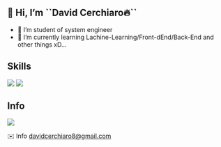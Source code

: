 <h2>👋 Hi, I’m ``David Cerchiaro🔥``</h2>

- 📖 I’m student of system engineer 
- 🌱 I’m currently learning Lachine-Learning/Front-dEnd/Back-End  and other things xD...
 
## Skills
 ![](https://img.shields.io/badge/Javascript-Lang-blue?style=for-the-badge&logo=javascript)
 ![](https://img.shields.io/badge/Java-Lang-blue?style=for-the-badge&logo=java)
 
 ## Info
 [![](https://img.shields.io/badge/Linkedin-blue?style=for-the-badge&logo=linkedin)](https://www.linkedin.com/in/david-cerchiaro-401107213/)
 
 ✉️ Info davidcerchiaro8@gmail.com
<!---
DaElias/DaElias is a ✨ special ✨ repository because its `README.md` (this file) appears on your GitHub profile.
You can click the Preview link to take a look at your changes.
--->

